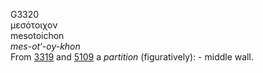 <body>
  <p>G3320<br>  μεσότοιχον  <br> mesotoichon  <br><i>mes-ot‘-oy-khon </i><br>From <a href="g3319.htm">3319</a> and <a href="g5109.htm">5109</a>  a <i>partition</i> (figuratively): - middle wall.<br></p>
 </body>